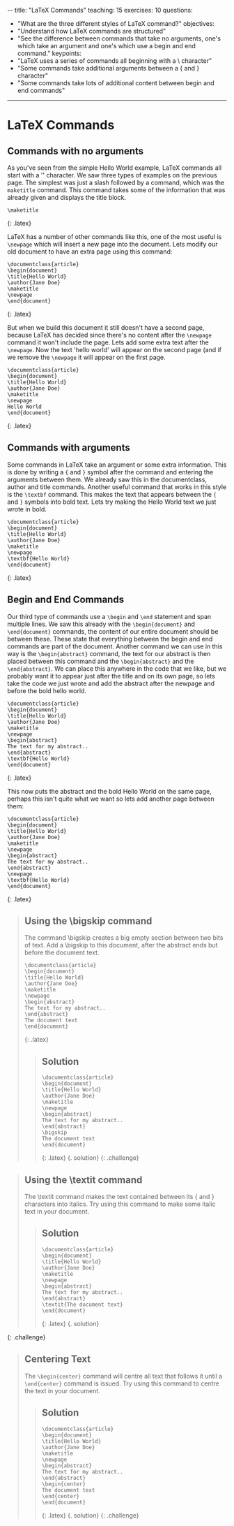 --
title: "LaTeX Commands"
teaching: 15
exercises: 10
questions:
- "What are the three different styles of LaTeX command?"
objectives:
- "Understand how LaTeX commands are structured"
- "See the difference between commands that take no arguments, one's which take an argument and one's which use a begin and end command."
keypoints:
- "LaTeX uses a series of commands all beginning with a \ character"
- "Some commands take additional arguments between a { and } character"
- "Some commands take lots of additional content between begin and end commands"
---


# LaTeX Commands

## Commands with no arguments

As you've seen from the simple Hello World example, LaTeX commands all start with a '\' character. We saw three types of examples on the previous page. The simplest was just a slash followed by a command, which was the `maketitle` command. This command takes some of the information that was already given and displays the title block.

~~~
\maketitle
~~~
{: .latex}

LaTeX has a number of other commands like this, one of the most useful is `\newpage` which will insert a new page into the document. Lets modify our old document to have an extra page using this command:

~~~
\documentclass{article}
\begin{document}
\title{Hello World}
\author{Jane Doe}
\maketitle
\newpage
\end{document}
~~~
{: .latex}

But when we build this document it still doesn't have a second page, because LaTeX has decided since there's no content after the `\newpage` command it won't include the page. Lets add some extra text after the `\newpage`. Now the text 'hello world' will appear on the second page (and if we remove the `\newpage` it will appear on the first page.

~~~
\documentclass{article}
\begin{document}
\title{Hello World}
\author{Jane Doe}
\maketitle
\newpage
Hello World
\end{document}
~~~
{: .latex}


## Commands with arguments

Some commands in LaTeX take an argument or some extra information. This is done by writing a `{` and `}` symbol after the command and entering the arguments between them. We already saw this in the documentclass, author and title commands. Another useful command that works in this style is the `\textbf` command. This makes the text that appears between the `{` and `}` symbols into bold text. Lets try making the Hello World text we just wrote in bold.

~~~
\documentclass{article}
\begin{document}
\title{Hello World}
\author{Jane Doe}
\maketitle
\newpage
\textbf{Hello World}
\end{document}
~~~
{: .latex}

## Begin and End Commands

Our third type of commands use a `\begin` and `\end` statement and span multiple lines. We saw this already with the `\begin{document}` and `\end{document}` commands, the content of our entire document should be between these. These state that everything between the begin and end commands are part of the document. Another command we can use in this way is the `\begin{abstract}` command, the text for our abstract is then placed between this command and the `\begin{abstract}` and the `\end{abstract}`. We can place this anywhere in the code that we like, but we probably want it to appear just after the title and on its own page, so lets take the code we just wrote and add the abstract after the newpage and before the bold hello world.

~~~
\documentclass{article}
\begin{document}
\title{Hello World}
\author{Jane Doe}
\maketitle
\newpage
\begin{abstract}
The text for my abstract..
\end{abstract}
\textbf{Hello World}
\end{document}
~~~
{: .latex}

This now puts the abstract and the bold Hello World on the same page, perhaps this isn't quite what we want so lets add another page between them:

~~~
\documentclass{article}
\begin{document}
\title{Hello World}
\author{Jane Doe}
\maketitle
\newpage
\begin{abstract}
The text for my abstract..
\end{abstract}
\newpage
\textbf{Hello World}
\end{document}
~~~
{: .latex}


> ## Using the \bigskip command
>
> The command \bigskip creates a big empty section between two bits of text. Add a \bigskip to this document, after the abstract ends but before the document text.
> ~~~
> \documentclass{article}
> \begin{document}
> \title{Hello World}
> \author{Jane Doe}
> \maketitle
> \newpage
> \begin{abstract}
> The text for my abstract..
> \end{abstract}
> The document text
> \end{document}
> ~~~
> {: .latex}
> > ## Solution
> > ~~~
> > \documentclass{article}
> > \begin{document}
> > \title{Hello World}
> > \author{Jane Doe}
> > \maketitle
> > \newpage
> > \begin{abstract}
> > The text for my abstract..
> > \end{abstract}
> > \bigskip
> > The document text
> > \end{document}
> > ~~~
> > {: .latex}
> {. solution}
{: .challenge}


> ## Using the \textit command
>
> The \textit command makes the text contained between its { and } characters into italics. Try using this command to make some italic text in your document.
>
> > ## Solution
> > ~~~
> > \documentclass{article}
> > \begin{document}
> > \title{Hello World}
> > \author{Jane Doe}
> > \maketitle
> > \newpage
> > \begin{abstract}
> > The text for my abstract..
> > \end{abstract}
> > \textit{The document text}
> > \end{document}
> > ~~~
> > {: .latex}
> {. solution}

{: .challenge}

> ## Centering Text
>
> The `\begin{center}` command will centre all text that follows it until a `\end{center}` command is issued. Try using this command to centre the text in your document.
>
> > ## Solution
> > ~~~
> > \documentclass{article}
> > \begin{document}
> > \title{Hello World}
> > \author{Jane Doe}
> > \maketitle
> > \newpage
> > \begin{abstract}
> > The text for my abstract..
> > \end{abstract}
> > \begin{center}
> > The document text
> > \end{center}
> > \end{document}
> > ~~~
> > {: .latex}
> {. solution}
{: .challenge}
